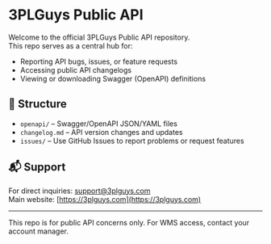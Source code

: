 # 3PLGuys Public API

Welcome to the official 3PLGuys Public API repository.  
This repo serves as a central hub for:

- Reporting API bugs, issues, or feature requests
- Accessing public API changelogs
- Viewing or downloading Swagger (OpenAPI) definitions

## 📂 Structure

- `openapi/` – Swagger/OpenAPI JSON/YAML files
- `changelog.md` – API version changes and updates
- `issues/` – Use GitHub Issues to report problems or request features

## 📬 Support

For direct inquiries: [support@3plguys.com](mailto:support@3plguys.com)  
Main website: [https://3plguys.com](https://3plguys.com)

---

This repo is for public API concerns only. For WMS access, contact your account manager.
